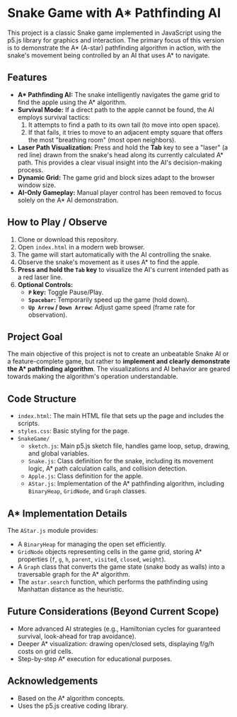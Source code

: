 # Snake Game with A* Pathfinding AI

This project is a classic Snake game implemented in JavaScript using the p5.js library for graphics and interaction. The primary focus of this version is to demonstrate the A* (A-star) pathfinding algorithm in action, with the snake's movement being controlled by an AI that uses A* to navigate.

## Features

*   **A\* Pathfinding AI:** The snake intelligently navigates the game grid to find the apple using the A\* algorithm.
*   **Survival Mode:** If a direct path to the apple cannot be found, the AI employs survival tactics:
    1.  It attempts to find a path to its own tail (to move into open space).
    2.  If that fails, it tries to move to an adjacent empty square that offers the most "breathing room" (most open neighbors).
*   **Laser Path Visualization:** Press and hold the **Tab** key to see a "laser" (a red line) drawn from the snake's head along its currently calculated A\* path. This provides a clear visual insight into the AI's decision-making process.
*   **Dynamic Grid:** The game grid and block sizes adapt to the browser window size.
*   **AI-Only Gameplay:** Manual player control has been removed to focus solely on the A\* AI demonstration.

## How to Play / Observe

1.  Clone or download this repository.
2.  Open `index.html` in a modern web browser.
3.  The game will start automatically with the AI controlling the snake.
4.  Observe the snake's movement as it uses A\* to find the apple.
5.  **Press and hold the `Tab` key** to visualize the AI's current intended path as a red laser line.
6.  **Optional Controls:**
    *   **`P` key:** Toggle Pause/Play.
    *   **`Spacebar`:** Temporarily speed up the game (hold down).
    *   **`Up Arrow` / `Down Arrow`:** Adjust game speed (frame rate for observation).

## Project Goal

The main objective of this project is not to create an unbeatable Snake AI or a feature-complete game, but rather to **implement and clearly demonstrate the A\* pathfinding algorithm**. The visualizations and AI behavior are geared towards making the algorithm's operation understandable.

## Code Structure

*   `index.html`: The main HTML file that sets up the page and includes the scripts.
*   `styles.css`: Basic styling for the page.
*   `SnakeGame/`
    *   `sketch.js`: Main p5.js sketch file, handles game loop, setup, drawing, and global variables.
    *   `Snake.js`: Class definition for the snake, including its movement logic, A\* path calculation calls, and collision detection.
    *   `Apple.js`: Class definition for the apple.
    *   `AStar.js`: Implementation of the A\* pathfinding algorithm, including `BinaryHeap`, `GridNode`, and `Graph` classes.

## A\* Implementation Details

The `AStar.js` module provides:
*   A `BinaryHeap` for managing the open set efficiently.
*   `GridNode` objects representing cells in the game grid, storing A\* properties (`f`, `g`, `h`, `parent`, `visited`, `closed`, `weight`).
*   A `Graph` class that converts the game state (snake body as walls) into a traversable graph for the A\* algorithm.
*   The `astar.search` function, which performs the pathfinding using Manhattan distance as the heuristic.

## Future Considerations (Beyond Current Scope)

*   More advanced AI strategies (e.g., Hamiltonian cycles for guaranteed survival, look-ahead for trap avoidance).
*   Deeper A\* visualization: drawing open/closed sets, displaying f/g/h costs on grid cells.
*   Step-by-step A\* execution for educational purposes.

## Acknowledgements

*   Based on the A\* algorithm concepts.
*   Uses the p5.js creative coding library.